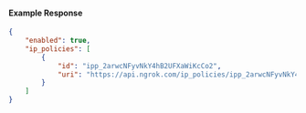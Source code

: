 <!-- Code generated for API Clients. DO NOT EDIT. -->

#### Example Response

```json
{
	"enabled": true,
	"ip_policies": [
		{
			"id": "ipp_2arwcNFyvNkY4hB2UFXaWiKcCo2",
			"uri": "https://api.ngrok.com/ip_policies/ipp_2arwcNFyvNkY4hB2UFXaWiKcCo2"
		}
	]
}
```
